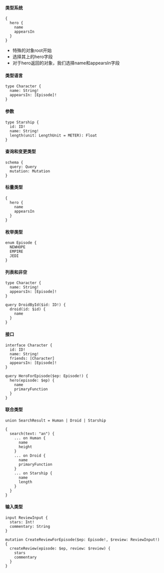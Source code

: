 #### 类型系统
```
{
  hero {
    name
    appearsIn
  }
}
```
- 特殊的对象root开始
- 选择其上的hero字段
- 对于hero返回的对象，我们选择name和appearsIn字段

#### 类型语言
```
type Character {
  name: String!
  appearsIn: [Episode]!
}
```

#### 参数
```
type Starship {
  id: ID!
  name: String!
  length(unit: LengthUnit = METER): Float
}
```

#### 查询和变更类型
```
schema {
  query: Query
  mutation: Mutation
}
```

#### 标量类型
```
{
  hero {
    name
    appearsIn
  }
}
```

#### 枚举类型
```
enum Episode {
  NEWHOPE
  EMPIRE
  JEDI
}
```

#### 列表和非空
```
type Character {
  name: String!
  appearsIn: [Episode]!
}

query DroidById($id: ID!) {
  droid(id: $id) {
    name
  }
}
```

#### 接口
```
interface Character {
  id: ID!
  name: String!
  friends: [Character]
  appearsIn: [Episode]!
}

query HeroForEpisode($ep: Episode!) {
  hero(episode: $ep) {
    name
    primaryFunction
  }
}
```

#### 联合类型
```
union SearchResult = Human | Droid | Starship

{
  search(text: "an") {
    ... on Human {
      name
      height
    }
    ... on Droid {
      name
      primaryFunction
    }
    ... on Starship {
      name
      length
    }
  }
}
```

#### 输入类型
```
input ReviewInput {
  stars: Int!
  commentary: String
}

mutation CreateReviewForEpisode($ep: Episode!, $review: ReviewInput!) {
  createReview(episode: $ep, review: $review) {
    stars
    commentary
  }
}
```

